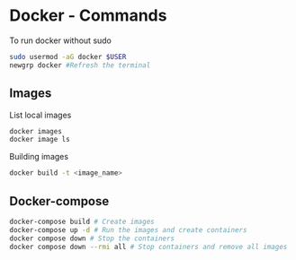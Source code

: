 # Docker - Commands

To run docker without sudo

```bash
sudo usermod -aG docker $USER
newgrp docker #Refresh the terminal
```

## Images

List local images

```bash
docker images
docker image ls
```

Building images

```bash
docker build -t <image_name>
```

## Docker-compose

```bash
docker-compose build # Create images
docker-compose up -d # Run the images and create containers
docker compose down # Stop the containers
docker compose down --rmi all # Stop containers and remove all images
```
